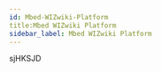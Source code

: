```yaml
---
id: Mbed-WIZwiki-Platform
title:Mbed WIZwiki Platform
sidebar_label: Mbed WIZwiki Platform
---
```

sjHKSJD
